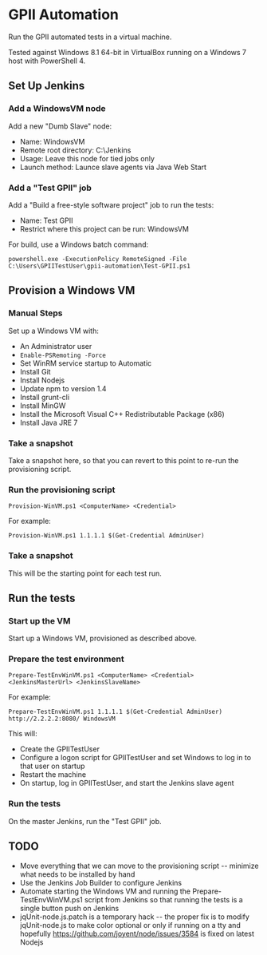 GPII Automation
===============

Run the GPII automated tests in a virtual machine.

Tested against Windows 8.1 64-bit in VirtualBox running on a Windows 7 host with PowerShell 4.

Set Up Jenkins
--------------

### Add a WindowsVM node

Add a new "Dumb Slave" node:

* Name: WindowsVM
* Remote root directory: C:\Jenkins
* Usage: Leave this node for tied jobs only
* Launch method: Launce slave agents via Java Web Start

### Add a "Test GPII" job

Add a "Build a free-style software project" job to run the tests:

* Name: Test GPII
* Restrict where this project can be run: WindowsVM

For build, use a Windows batch command:

```
powershell.exe -ExecutionPolicy RemoteSigned -File C:\Users\GPIITestUser\gpii-automation\Test-GPII.ps1
```

Provision a Windows VM
----------------------

### Manual Steps

Set up a Windows VM with:

* An Administrator user
* `Enable-PSRemoting -Force`
* Set WinRM service startup to Automatic
* Install Git
* Install Nodejs
* Update npm to version 1.4
* Install grunt-cli
* Install MinGW
* Install the Microsoft Visual C++ Redistributable Package (x86)
* Install Java JRE 7

### Take a snapshot

Take a snapshot here, so that you can revert to this point to re-run the provisioning script.

### Run the provisioning script

```
Provision-WinVM.ps1 <ComputerName> <Credential>
```

For example:

```
Provision-WinVM.ps1 1.1.1.1 $(Get-Credential AdminUser)
```

### Take a snapshot

This will be the starting point for each test run.

Run the tests
-------------

### Start up the VM

Start up a Windows VM, provisioned as described above.

### Prepare the test environment

```
Prepare-TestEnvWinVM.ps1 <ComputerName> <Credential> <JenkinsMasterUrl> <JenkinsSlaveName>
```

For example:

```
Prepare-TestEnvWinVM.ps1 1.1.1.1 $(Get-Credential AdminUser) http://2.2.2.2:8080/ WindowsVM
```

This will:

* Create the GPIITestUser
* Configure a logon script for GPIITestUser and set Windows to log in to that user on startup
* Restart the machine
* On startup, log in GPIITestUser, and start the Jenkins slave agent

### Run the tests

On the master Jenkins, run the "Test GPII" job.

TODO
----

* Move everything that we can move to the provisioning script -- minimize what needs to be installed by hand
* Use the Jenkins Job Builder to configure Jenkins
* Automate starting the Windows VM and running the Prepare-TestEnvWinVM.ps1 script from Jenkins so that running the tests is a single button push on Jenkins
* jqUnit-node.js.patch is a temporary hack -- the proper fix is to modify jqUnit-node.js to make color optional or only if running on a tty and hopefully https://github.com/joyent/node/issues/3584 is fixed on latest Nodejs
